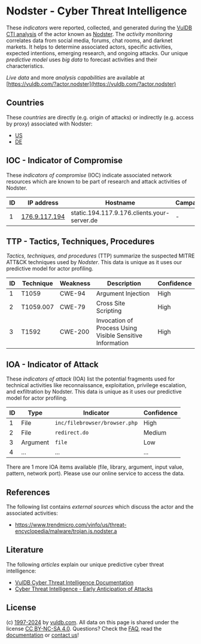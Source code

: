 # Nodster - Cyber Threat Intelligence

These _indicators_ were reported, collected, and generated during the [VulDB CTI analysis](https://vuldb.com/?kb.cti) of the actor known as [Nodster](https://vuldb.com/?actor.nodster). The _activity monitoring_ correlates data from social media, forums, chat rooms, and darknet markets. It helps to determine associated actors, specific activities, expected intentions, emerging research, and ongoing attacks. Our unique _predictive model_ uses _big data_ to forecast activities and their characteristics.

_Live data_ and more _analysis capabilities_ are available at [https://vuldb.com/?actor.nodster](https://vuldb.com/?actor.nodster)

## Countries

These _countries_ are directly (e.g. origin of attacks) or indirectly (e.g. access by proxy) associated with Nodster:

* [US](https://vuldb.com/?country.us)
* [DE](https://vuldb.com/?country.de)

## IOC - Indicator of Compromise

These _indicators of compromise_ (IOC) indicate associated network resources which are known to be part of research and attack activities of Nodster.

ID | IP address | Hostname | Campaign | Confidence
-- | ---------- | -------- | -------- | ----------
1 | [176.9.117.194](https://vuldb.com/?ip.176.9.117.194) | static.194.117.9.176.clients.your-server.de | - | High

## TTP - Tactics, Techniques, Procedures

_Tactics, techniques, and procedures_ (TTP) summarize the suspected MITRE ATT&CK techniques used by _Nodster_. This data is unique as it uses our predictive model for actor profiling.

ID | Technique | Weakness | Description | Confidence
-- | --------- | -------- | ----------- | ----------
1 | T1059 | CWE-94 | Argument Injection | High
2 | T1059.007 | CWE-79 | Cross Site Scripting | High
3 | T1592 | CWE-200 | Invocation of Process Using Visible Sensitive Information | High

## IOA - Indicator of Attack

These _indicators of attack_ (IOA) list the potential fragments used for technical activities like reconnaissance, exploitation, privilege escalation, and exfiltration by Nodster. This data is unique as it uses our predictive model for actor profiling.

ID | Type | Indicator | Confidence
-- | ---- | --------- | ----------
1 | File | `inc/filebrowser/browser.php` | High
2 | File | `redirect.do` | Medium
3 | Argument | `file` | Low
4 | ... | ... | ...

There are 1 more IOA items available (file, library, argument, input value, pattern, network port). Please use our online service to access the data.

## References

The following list contains _external sources_ which discuss the actor and the associated activities:

* https://www.trendmicro.com/vinfo/us/threat-encyclopedia/malware/trojan.js.nodster.a

## Literature

The following _articles_ explain our unique predictive cyber threat intelligence:

* [VulDB Cyber Threat Intelligence Documentation](https://vuldb.com/?kb.cti)
* [Cyber Threat Intelligence - Early Anticipation of Attacks](https://www.scip.ch/en/?labs.20201022)

## License

(c) [1997-2024](https://vuldb.com/?kb.changelog) by [vuldb.com](https://vuldb.com/?kb.about). All data on this page is shared under the license [CC BY-NC-SA 4.0](https://creativecommons.org/licenses/by-nc-sa/4.0/). Questions? Check the [FAQ](https://vuldb.com/?kb.faq), read the [documentation](https://vuldb.com/?kb) or [contact us](https://vuldb.com/?contact)!
